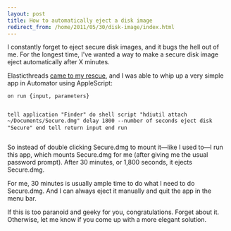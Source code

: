 ```yaml
---
layout: post
title: How to automatically eject a disk image
redirect_from: /home/2011/05/30/disk-image/index.html
---
```

<p>I constantly forget to eject secure disk images, and it bugs the hell out of me. For the longest time, I've wanted a way to make a secure disk image eject automatically after X minutes.</p>
<p>Elasticthreads <a href="http://twitter.com/#!/elasticthreads/status/73375191425748992">came to my rescue</a>, and I was able to whip up a very simple app in Automator using AppleScript:</p>
<pre><code>on run {input, parameters}

tell application "Finder"
        do shell script "hdiutil attach ~/Documents/Secure.dmg"
        delay 1800 --number of seconds
        eject disk "Secure"
end tell
    return input
end run
</code>
</pre>
<p>So instead of double clicking Secure.dmg to mount it—like I used to—I run this app, which mounts Secure.dmg for me (after giving me the usual password prompt).  After 30 minutes, or 1,800 seconds, it ejects Secure.dmg.</p>
<p>For me, 30 minutes is usually ample time to do what I need to do Secure.dmg.  And I can always eject it manually and quit the app in the menu bar.</p>
<p>If this is too paranoid and geeky for you, congratulations. Forget about it. Otherwise, let me know if you come up with a more elegant solution.</p>
